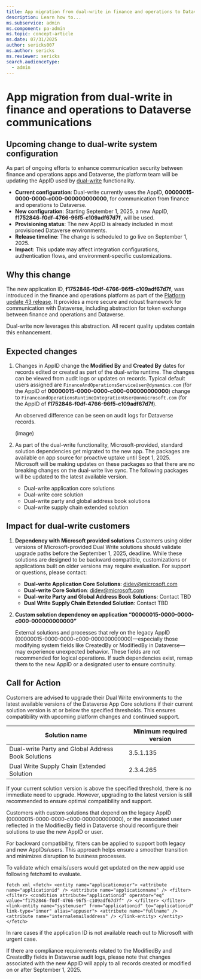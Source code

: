 ```yaml
---
title: App migration from dual-write in finance and operations to Dataverse communications
description: Learn how to...
ms.subservice: admin
ms.component: pa-admin
ms.topic: concept-article
ms.date: 07/31/2025
author: sericks007
ms.author: sericks
ms.reviewer: sericks
search.audienceType: 
  - admin
---
```


# App migration from dual-write in finance and operations to Dataverse communications

## Upcoming change to dual-write system configuration
As part of ongoing efforts to enhance communication security between finance and operations apps and Dataverse, the platform team will be updating the AppID used by [dual-write](/dynamics365/fin-ops-core/dev-itpro/data-entities/dual-write/dual-write-home-page) functionality.

- **Current configuration**: Dual-write currently uses the AppID, **00000015-0000-0000-c000-000000000000**, for communication from finance and operations to Dataverse.
- **New configuration**: Starting September 1, 2025, a new AppID, **f1752846-f0df-4766-96f5-c109adf67d7f**, will be used.
- **Provisioning status**: The new AppID is already included in most provisioned Dataverse environments.
- **Release timeline**: The change is scheduled to go live on September 1, 2025.
- **Impact**: This update may affect integration configurations, authentication flows, and environment-specific customizations.

## Why this change
The new application ID, **f1752846-f0df-4766-96f5-c109adf67d7f**, was introduced in the finance and operations platform as part of the [Platform update 43 release](/dynamics365/fin-ops-core/fin-ops/get-started/whats-new-platform-updates-10-0-43). It provides a more secure and robust framework for communication with Dataverse, including abstraction for token exchange between finance and operations and Dataverse.

Dual-write now leverages this abstraction. All recent quality updates contain this enhancement.

## Expected changes
1. Changes in AppID change the **Modified By** and **Created By** dates for records edited or created as part of the dual-write runtime. The changes can be viewed from audit logs or updates on records. Typical default users assigned are `FinanceAndOperationsServiceUser@dynamics.com` (for the AppID of **00000015-0000-0000-c000-000000000000**) change to `FinanceandOperationsRuntimeIntegrationUser@onmicrosoft.com` (for the AppID of **f1752846-f0df-4766-96f5-c109adf67d7f**).

    An observed difference can be seen on audit logs for Dataverse records.

    (image)

1. As part of the dual-write functionality, Microsoft-provided, standard solution dependencies get migrated to the new app. The packages are available on app source for proactive uptake until Sept 1, 2025. Microsoft will be making updates on these packages so that there are no breaking changes on the dual-write live sync. The following packages will be updated to the latest available version.
  
    - Dual-write application core solutions
    - Dual-write core solution
    - Dual-write party and global address book solutions
    - Dual-write supply chain extended solution

## Impact for dual-write customers

1. **Dependency with Microsoft provided solutions**
    Customers using older versions of Microsoft-provided Dual Write solutions should validate upgrade paths before the September 1, 2025, deadline. While these solutions are designed to be backward compatible, customizations or applications built on older versions may require evaluation.
For support or questions, please contact:

    - **Dual-write Application Core Solutions**: didev@microsoft.com
    - **Dual-write Core Solution**: didev@microsoft.com
    - **Dual-write Party and Global Address Book Solutions**: Contact TBD
    - **Dual Write Supply Chain Extended Solution**: Contact TBD

1. **Custom solution dependency on application “00000015-0000-0000-c000-000000000000”**

    External solutions and processes that rely on the legacy AppID (00000015-0000-0000-c000-000000000000)—especially those modifying system fields like CreatedBy or ModifiedBy in Dataverse—may experience unexpected behavior. These fields are not recommended for logical operations. If such dependencies exist, remap them to the new AppID or a designated user to ensure continuity.

## Call for Action 
Customers are advised to upgrade their Dual Write environments to the latest available versions of the Dataverse App Core solutions if their current solution version is at or below the specified thresholds. This ensures compatibility with upcoming platform changes and continued support.

| Solution name | Minimum required version|
|----------|------------------------|
| Dual-write Party and Global Address Book Solutions | 3.5.1.135 |
| Dual Write Supply Chain Extended Solution| 2.3.4.265 |

If your current solution version is above the specified threshold, there is no immediate need to upgrade. However, upgrading to the latest version is still recommended to ensure optimal compatibility and support.

Customers with custom solutions that depend on the legacy AppID (00000015-0000-0000-c000-000000000000), or the associated user reflected in the ModifiedBy field in Dataverse should reconfigure their solutions to use the new AppID or user.

For backward compatibility, filters can be applied to support both legacy and new AppIDs/users. This approach helps ensure a smoother transition and minimizes disruption to business processes.

To validate which emails/users would get updated on the new appid use following fetchxml to evaluate. 

`fetch xml
<fetch>
  <entity name="applicationuser">
    <attribute name="applicationid" />
    <attribute name="applicationname" />
    <filter>
      <filter>
        <condition attribute="applicationid" operator="eq" value="f1752846-f0df-4766-96f5-c109adf67d7f" />
      </filter>
    </filter>
    <link-entity name="systemuser" from="applicationid" to="applicationid" link-type="inner" alias="appuser">
      <attribute name="fullname" />
      <attribute name="internalemailaddress" />
    </link-entity>
  </entity>
</fetch>
`

In rare cases if the application ID is not available reach out to Microsoft with urgent case.

If there are compliance requirements related to the ModifiedBy and CreatedBy fields in Dataverse audit logs, please note that changes associated with the new AppID will apply to all records created or modified on or after September 1, 2025.



